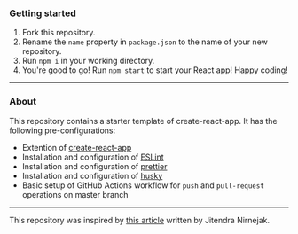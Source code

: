 ### Getting started

1. Fork this repository.
2. Rename the `name` property in `package.json` to the name of your new repository.
3. Run `npm i` in your working directory.
4. You're good to go! Run `npm start` to start your React app! Happy coding!

------------

### About

This repository contains a starter template of create-react-app. It has the following pre-configurations:

- Extention of [create-react-app](https://create-react-app.dev "create-react-app")
- Installation and configuration of [ESLint](https://eslint.org "ESLint")
- Installation and configuration of [prettier](https://prettier.io "prettier")
- Installation and configuration of [husky](https://www.npmjs.com/package/husky "husky")
- Basic setup of GitHub Actions workflow for `push` and `pull-request` operations on master branch

------------

This repository was inspired by [this article](https://www.inkoop.io/blog/setup-eslint-for-react-with-prettier-pre-commit-and-vscode/ "this article") written by Jitendra Nirnejak.
